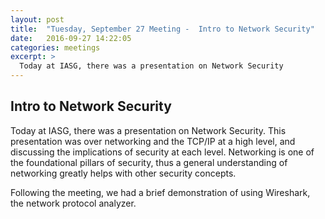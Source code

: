 ```yaml
---
layout: post
title:  "Tuesday, September 27 Meeting -  Intro to Network Security"
date:   2016-09-27 14:22:05
categories: meetings
excerpt: >
  Today at IASG, there was a presentation on Network Security
---
```

Intro to Network Security
-------------------
Today at IASG, there was a presentation on Network Security. This presentation was over networking and the TCP/IP at a high level, and discussing the implications of security at each level. Networking is one of the foundational pillars of security, thus a general understanding of networking greatly helps with other security concepts.

Following the meeting, we had a brief demonstration of using Wireshark, the network protocol analyzer. 
